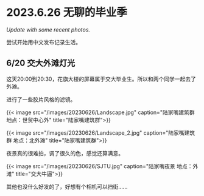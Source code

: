# 2023.6.26 无聊的毕业季


*Update with some recent photos.*

<!--more-->

尝试开始用中文发布记录生活。

## 6/20 交大外滩灯光

这天20:00到20:30，花旗大楼的屏幕属于交大毕业生。所以和两个同学一起去了外滩。

进行了一些胶片风格的滤镜。

{{< image src="/images/20230626/Landscape.jpg" caption="陆家嘴建筑群 地点：世贸中心外" title="陆家嘴建筑群">}}

{{< image src="/images/20230626/Landscape_2.jpg" caption="陆家嘴建筑群 地点：北外滩" title="陆家嘴建筑群">}}

夜景真的很难拍，调了很久的色，感觉还算满意。

{{< image src="/images/20230626/SJTU.jpg" caption="陆家嘴夜景 地点：外滩" title="交大牛逼">}}

其他也没什么好发的了，好想有个相机可以扫街......
